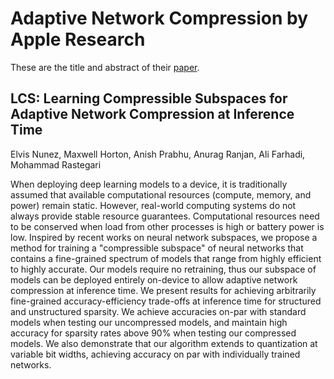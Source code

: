 # Adaptive Network Compression by Apple Research

These are the title and abstract of their [paper](https://arxiv.org/abs/2110.04252?s=09).

## LCS: Learning Compressible Subspaces for Adaptive Network Compression at Inference Time
Elvis Nunez, Maxwell Horton, Anish Prabhu, Anurag Ranjan, Ali Farhadi, Mohammad Rastegari

When deploying deep learning models to a device, it is traditionally assumed that available computational resources (compute, memory, and power) remain static. However, real-world computing systems do not always provide stable resource guarantees. Computational resources need to be conserved when load from other processes is high or battery power is low. Inspired by recent works on neural network subspaces, we propose a method for training a "compressible subspace" of neural networks that contains a fine-grained spectrum of models that range from highly efficient to highly accurate. Our models require no retraining, thus our subspace of models can be deployed entirely on-device to allow adaptive network compression at inference time. We present results for achieving arbitrarily fine-grained accuracy-efficiency trade-offs at inference time for structured and unstructured sparsity. We achieve accuracies on-par with standard models when testing our uncompressed models, and maintain high accuracy for sparsity rates above 90% when testing our compressed models. We also demonstrate that our algorithm extends to quantization at variable bit widths, achieving accuracy on par with individually trained networks. 
